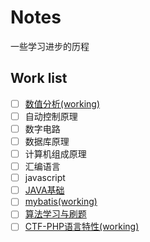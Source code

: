 # Notes
一些学习进步的历程

## Work list
- [ ] [数值分析(working)](./数值分析/note.md)
- [ ] 自动控制原理
- [ ] 数字电路
- [ ] 数据库原理
- [ ] 计算机组成原理
- [ ] 汇编语言
- [ ] javascript
- [ ] [JAVA基础](./JAVA语言基础/mybatis)
- [ ] [mybatis(working)](./springboot)
- [ ] [算法学习与刷题](./算法)
- [ ] [CTF-PHP语言特性(working)](网络安全/web/../CTF/web/PHP特性.md)